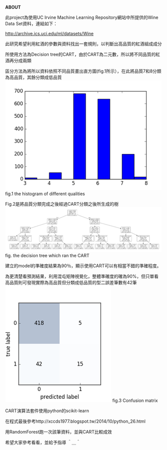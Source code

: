 **ABOUT**

此project為使用UC Irvine Machine Learning Repository網站中所提供的Wine Data Set資料，連結如下：

http://archive.ics.uci.edu/ml/datasets/Wine


此研究希望利用紅酒的參數與資料找出一套規則，以判斷出高品質的紅酒組成成分

所使用方法為Decision tree的CART，由於CART為二元數，所以將不同品質的紅酒再分成兩類

區分方法為將所以資料依照不同品質畫出直方圖(fig.1所示），在此將品質7和8分類為高品質，其餘分類成低品質
![image](https://github.com/daniellllllll/redwine_rule/blob/master/hiostogram.png)
fig.1 the histogram of different qualities


Fig.2是將品質分類完成之後經過CART分類之後所生成的樹
![image](https://github.com/daniellllllll/redwine_rule/blob/master/wine-1.png)
fig. the decision tree which ran the CART 


建立的model的準確度結果為90％，顯示使用CART可以有相當不錯的準確程度。


為更清楚看預測結果，利用混屯矩陣視覺化，整體準確度的確為90%，但只單看高品質則可發現實際為高品質但分類成低品質的型二誤差筆數有42筆
![image](https://github.com/daniellllllll/redwine_rule/blob/master/cm.png)
fig.3 Confusion matrix


CART演算法套件使用python的scikit-learn

在程式最後參考http://xccds1977.blogspot.tw/2014/10/python_26.html

用RandomForest跑一次該筆資料，並與CART比較成效
 
希望大家參考看看，並給予指導 ＾＿＾
